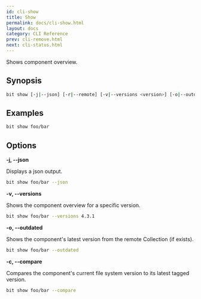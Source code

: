 ```yaml
---
id: cli-show
title: Show
permalink: docs/cli-show.html
layout: docs
category: CLI Reference
prev: cli-remove.html
next: cli-status.html
---
```


Shows component overview.

## Synopsis

```bash
bit show [-j|--json] [-r|--remote] [-v|--versions <version>] [-o|--outdated] [-c|--compare]
```

## Examples

```bash
bit show foo/bar
```

## Options

**-j, --json**

Displays a json output.

```bash
bit show foo/bar --json
```

**-v, --versions**

Shows the component overview for a specific version.

```bash
bit show foo/bar --versions 4.3.1
```

**-o, --outdated**

Shows the component's latest version from the remote Collection (if exists).

```bash
bit show foo/bar --outdated
```

**-c, --compare**

Compares the component's current file system version to its latest tagged version.

```bash
bit show foo/bar --compare
```